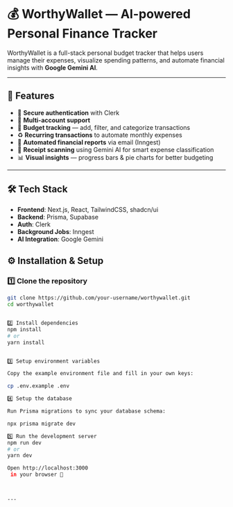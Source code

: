 


# 💰 WorthyWallet — AI-powered Personal Finance Tracker  

WorthyWallet is a full-stack personal budget tracker that helps users manage their expenses, visualize spending patterns, and automate financial insights with **Google Gemini AI**.  

---

## 🚀 Features
- 🔐 **Secure authentication** with Clerk  
- 👥 **Multi-account support**  
- 💸 **Budget tracking** — add, filter, and categorize transactions  
- ♻️ **Recurring transactions** to automate monthly expenses  
- 📧 **Automated financial reports** via email (Inngest)  
- 🧾 **Receipt scanning** using Gemini AI for smart expense classification  
- 📊 **Visual insights** — progress bars & pie charts for better budgeting  

---

## 🛠️ Tech Stack
- **Frontend**: Next.js, React, TailwindCSS, shadcn/ui  
- **Backend**: Prisma, Supabase  
- **Auth**: Clerk  
- **Background Jobs**: Inngest  
- **AI Integration**: Google Gemini  



## ⚙️ Installation & Setup  

### 1️⃣ Clone the repository  
```bash
git clone https://github.com/your-username/worthywallet.git
cd worthywallet


2️⃣ Install dependencies
npm install
# or
yarn install


3️⃣ Setup environment variables

Copy the example environment file and fill in your own keys:

cp .env.example .env

4️⃣ Setup the database

Run Prisma migrations to sync your database schema:

npx prisma migrate dev

5️⃣ Run the development server
npm run dev
# or
yarn dev

Open http://localhost:3000
 in your browser 🚀



---

